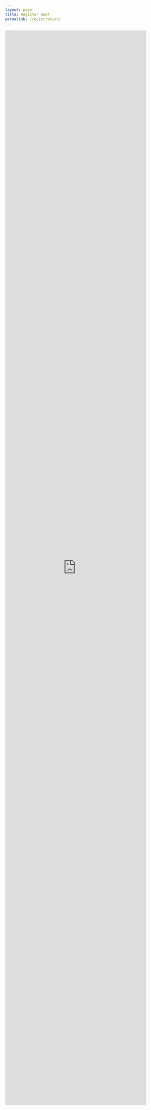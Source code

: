 ```yaml
---
layout: page
title: Register now!
permalink: /registration/
---
```


<iframe src="https://docs.google.com/forms/d/e/1FAIpQLScDXy2fgrwa3XcoSTmQ5OFxtc4kHwJolWcn8blatzf2i2GY4w/viewform?embedded=true" width="90%" height="3450" frameborder="0" marginheight="0" marginwidth="0">Loading…</iframe>
